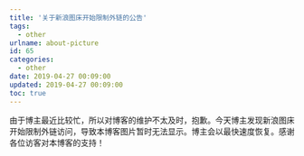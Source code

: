 ```yaml
---
title: '关于新浪图床开始限制外链的公告'
tags:
  - other
urlname: about-picture
id: 65
categories:
  - other
date: 2019-04-27 00:09:00
updated: 2019-04-27 00:09:00
toc: true
---
```


由于博主最近比较忙，所以对博客的维护不太及时，抱歉。今天博主发现新浪图床开始限制外链访问，导致本博客图片暂时无法显示。博主会以最快速度恢复。感谢各位访客对本博客的支持！